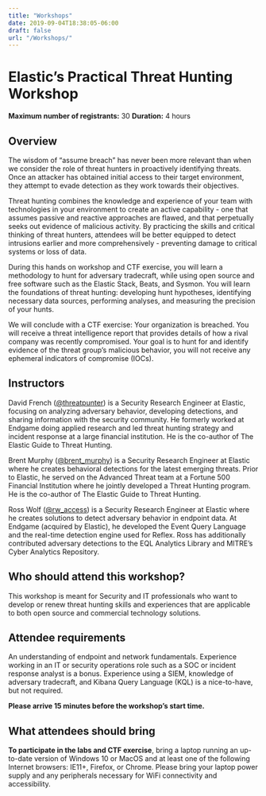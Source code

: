 ```yaml
---
title: "Workshops"
date: 2019-09-04T18:38:05-06:00
draft: false
url: "/Workshops/"
---
```


# Elastic’s Practical Threat Hunting Workshop

**Maximum number of registrants:** 30
**Duration:** 4 hours

## Overview

The wisdom of “assume breach” has never been more relevant than when we consider the role of threat hunters in proactively identifying threats. Once an attacker has obtained initial access to their target environment, they attempt to evade detection as they work towards their objectives.

Threat hunting combines the knowledge and experience of your team with technologies in your environment to create an active capability - one that assumes passive and reactive approaches are flawed, and that perpetually seeks out evidence of malicious activity. By practicing the skills and critical thinking of threat hunters, attendees will be better equipped to detect intrusions earlier and more comprehensively - preventing damage to critical systems or loss of data.

During this hands on workshop and CTF exercise, you will learn a methodology to hunt for adversary tradecraft, while using open source and free software such as the Elastic Stack, Beats, and Sysmon. You will learn the foundations of threat hunting: developing hunt hypotheses, identifying necessary data sources, performing analyses, and measuring the precision of your hunts.

We will conclude with a CTF exercise: Your organization is breached. You will receive a threat intelligence report that provides details of how a rival company was recently compromised. Your goal is to hunt for and identify evidence of the threat group’s malicious behavior, you will not receive any ephemeral indicators of compromise (IOCs).

## Instructors

David French ([@threatpunter](https://twitter.com/threatpunter)) is a Security Research Engineer at Elastic, focusing on analyzing adversary behavior, developing detections, and sharing information with the security community. He formerly worked at Endgame doing applied research and led threat hunting strategy and incident response at a large financial institution. He is the co-author of The Elastic Guide to Threat Hunting.

Brent Murphy ([@brent_murphy](https://twitter.com/brent_murphy)) is a Security Research Engineer at Elastic where he creates behavioral detections for the latest emerging threats. Prior to Elastic, he served on the Advanced Threat team at a Fortune 500 Financial Institution where he jointly developed a Threat Hunting program. He is the co-author of The Elastic Guide to Threat Hunting.

Ross Wolf ([@rw_access](https://twitter.com/rw_access)) is a Security Research Engineer at Elastic where he creates solutions to detect adversary behavior in endpoint data. At Endgame (acquired by Elastic), he developed the Event Query Language and the real-time detection engine used for Reflex. Ross has additionally contributed adversary detections to the EQL Analytics Library and MITRE’s Cyber Analytics Repository.

## Who should attend this workshop?

This workshop is meant for Security and IT professionals who want to develop or renew threat hunting skills and experiences that are applicable to both open source and commercial technology solutions.

## Attendee requirements

An understanding of endpoint and network fundamentals. Experience working in an IT or security operations role such as a SOC or incident response analyst is a bonus. Experience using a SIEM, knowledge of adversary tradecraft, and Kibana Query Language (KQL) is a nice-to-have, but not required.

**Please arrive 15 minutes before the workshop’s start time.**

## What attendees should bring

**To participate in the labs and CTF exercise**, bring a laptop running an up-to-date version of Windows 10 or MacOS and at least one of the following Internet browsers: IE11+, Firefox, or Chrome. Please bring your laptop power supply and any peripherals necessary for WiFi connectivity and accessibility.